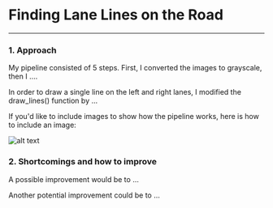 # **Finding Lane Lines on the Road** 

---

### 1. Approach

My pipeline consisted of 5 steps. First, I converted the images to grayscale, then I .... 

In order to draw a single line on the left and right lanes, I modified the draw_lines() function by ...

If you'd like to include images to show how the pipeline works, here is how to include an image: 

![alt text](https://github.com/willtopower/project_1-lane_detection_using_low_level_CV/blob/master/dshin_sample.png)


### 2. Shortcomings and how to improve

A possible improvement would be to ...

Another potential improvement could be to ...

